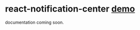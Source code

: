 # react-notification-center [demo](http://diegoddox.github.io/react-notification-center/)
documentation coming soon.